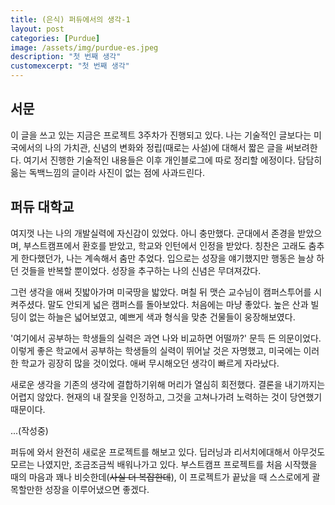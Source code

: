 ```yaml
---
title: (은식) 퍼듀에서의 생각-1
layout: post
categories: [Purdue]
image: /assets/img/purdue-es.jpeg
description: "첫 번째 생각"
customexcerpt: "첫 번째 생각"
---
```


## 서문

이 글을 쓰고 있는 지금은 프로젝트 3주차가 진행되고 있다. 나는 기술적인 글보다는 미국에서의 나의 가치관, 신념의 변화와 정립(때로는 사설)에 대해서 짧은 글을 써보려한다. 여기서 진행한 기술적인 내용들은 이후 개인블로그에 따로 정리할 에정이다. 담담히 읆는 독백느낌의 글이라 사진이 없는 점에 사과드린다.

## 퍼듀 대학교

여지껏 나는 나의 개발실력에 자신감이 있었다. 아니 충만했다. 군대에서 존경을 받았으며, 부스트캠프에서 환호를 받았고, 학교와 인턴에서 인정을 받았다. 칭찬은 고래도 춤추게 한다했던가, 나는 계속해서 춤만 추었다. 입으로는 성장을 얘기했지만 행동은 늘상 하던 것들을 반복할 뿐이었다. 성장을 추구하는 나의 신념은 무뎌져갔다.

그런 생각을 애써 짓밟아가며 미국땅을 밟았다. 며칠 뒤 맷슨 교수님이 캠퍼스투어를 시켜주셨다. 말도 안되게 넓은 캠퍼스를 돌아보았다. 처음에는 마냥 좋았다. 높은 산과 빌딩이 없는 하늘은 넓어보였고, 예쁘게 색과 형식을 맞춘 건물들이 웅장해보였다.

'여기에서 공부하는 학생들의 실력은 과연 나와 비교하면 어떨까?' 문득 든 의문이었다. 이렇게 좋은 학교에서 공부하는 학생들의 실력이 뛰어날 것은 자명했고, 미국에는 이러한 학교가 굉장히 많을 것이었다. 애써 무시해오던 생각이 빠르게 자라났다.

새로운 생각을 기존의 생각에 결합하기위해 머리가 열심히 회전했다. 결론을 내기까지는 어렵지 않았다. 현재의 내 잘못을 인정하고, 그것을 고쳐나가려 노력하는 것이 당연했기 때문이다.

...(작성중)

퍼듀에 와서 완전히 새로운 프로젝트를 해보고 있다. 딥러닝과 리서치에대해서 아무것도 모르는 나였지만, 조금조금씩 배워나가고 있다. 부스트캠프 프로젝트를 처음 시작했을 때의 마음과 꽤나 비슷한데(~~사실 더 복잡한데~~), 이 프로젝트가 끝났을 때 스스로에게 괄목할만한 성장을 이루어냈으면 좋겠다.
